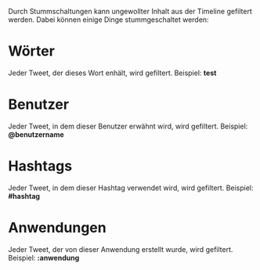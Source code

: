﻿Durch Stummschaltungen kann ungewollter Inhalt aus der Timeline gefiltert werden.
Dabei können einige Dinge stummgeschaltet werden:

# Wörter
Jeder Tweet, der dieses Wort enhält, wird gefiltert.
Beispiel: **test**

# Benutzer
Jeder Tweet, in dem dieser Benutzer erwähnt wird, wird gefiltert.
Beispiel: **@benutzername**

# Hashtags
Jeder Tweet, in dem dieser Hashtag verwendet wird, wird gefiltert.
Beispiel: **#hashtag**

# Anwendungen
Jeder Tweet, der von dieser Anwendung erstellt wurde, wird gefiltert.
Beispiel: **:anwendung**